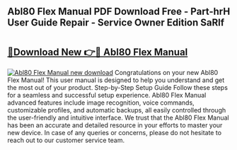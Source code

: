 ## Abl80 Flex Manual PDF Download Free - Part-hrH User Guide Repair - Service Owner Edition SaRlf

# <h2><a href="http://bc3517.oget.top/?id=Abl80+Flex+Manual">🔗Download New 👉🔴 Abl80 Flex Manual</a></h2>

[![Abl80 Flex Manual new download](https://i.imgur.com/5g1atiW.png)](http://bc3517.oget.top/?id=Abl80+Flex+Manual)
Congratulations on your new Abl80 Flex Manual! This user manual is designed to help you understand and get the most out of your product. Step-by-Step Setup Guide Follow these steps for a seamless and successful setup experience. Abl80 Flex Manual advanced features include image recognition, voice commands, customizable profiles, and automatic backups, all easily controlled through the user-friendly and intuitive interface. We trust that the Abl80 Flex Manual has been an accurate and detailed resource in your efforts to master your new device. In case of any queries or concerns, please do not hesitate to reach out to our customer service team.
